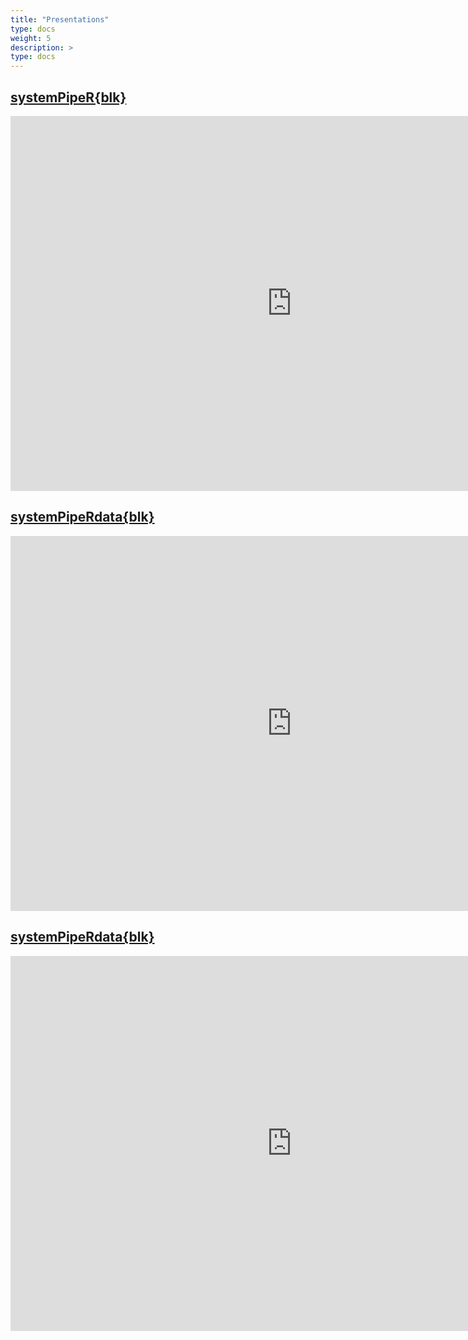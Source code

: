 ```yaml
---
title: "Presentations"
type: docs
weight: 5
description: >
type: docs
---
```


## [systemPipeR{blk}](http://bioconductor.org/packages/devel/bioc/html/systemPipeR.html)

<iframe width="900" height="600" src="https://systempipe.org/presentations/SPR/SPR_project.html#1" frameborder="0" allow="accelerometer; autoplay; encrypted-media; gyroscope; picture-in-picture" allowfullscreen></iframe>


## [systemPipeRdata{blk}](http://bioconductor.org/packages/devel/bioc/html/systemPipeShiny.html)

<iframe width="900" height="600" src="https://systempipe.org/presentations/SPS/SPS_intro.html#1" frameborder="0" allow="accelerometer; autoplay; encrypted-media; gyroscope; picture-in-picture" allowfullscreen></iframe>



## [systemPipeRdata{blk}](http://www.bioconductor.org/packages/release/data/experiment/html/systemPipeRdata.html)

<iframe width="900" height="600" src="https://systempipe.org/presentations/SPRdata/SPRdata.html#1" frameborder="0" allow="accelerometer; autoplay; encrypted-media; gyroscope; picture-in-picture" allowfullscreen></iframe>




